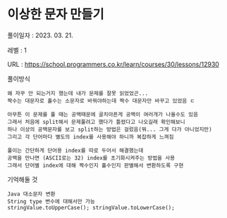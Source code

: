 # 이상한 문자 만들기 
풀이일자 : 2023. 03. 21.  
    
레벨 : 1    

URL : https://school.programmers.co.kr/learn/courses/30/lessons/12930  
    
풀이방식    

    왜 자꾸 안 되는거지 했는데 내가 문제를 잘못 읽었었곤...
    짝수는 대문자로 홀수는 소문자로 바꿔야하는데 짝수 대문자만 바꾸고 있었음 ㄷ

    아무튼 이 문제를 풀 때는 공백때문에 골치아픈게 공백이 여러개가 나올수도 있음
    그래서 처음에 split해서 문제풀려고 했다가 틀렸다고 나오길래 확인해보니
    하나 이상의 공백문자를 보고 split하는 방법은 걸렀음(뭐... 그게 다가 아니었지만)
    그리고 각 단어마다 별도의 index를 사용해야 하니까 복잡하게 느껴짐

    풀이는 간단하게 단어용 index를 따로 두어서 해결했는데
    공백을 만나면 (ASCII로는 32) index를 초기화시켜주는 방법을 사용
    그래서 단어별 index에 대해 짝수인지 홀수인지 판별해서 변환하도록 구현


기억해둘 것  
    
    Java 대소문자 변환
    String type 변수에 대해서만 가능
    stringValue.toUpperCase(); stringValue.toLowerCase(); 
